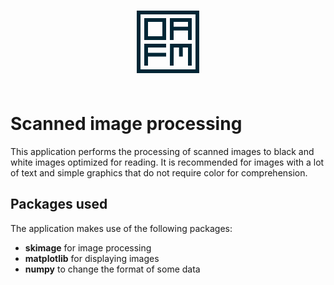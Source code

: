 <p align="center">
  <a href="https://oscarafm.com/">
    <svg xmlns="http://www.w3.org/2000/svg" width="100" height="150" viewBox="0 0 132.292 132.292"><path style="fill:none;stroke:#002635;stroke-width:7.9375;stroke-miterlimit:3.8;stroke-dasharray:none;stroke-opacity:1" d="M3.969 3.969h124.354v124.354H3.969z"/><path style="fill:none;stroke:#002635;stroke-width:7.9375;stroke-miterlimit:3.8;stroke-dasharray:none;stroke-opacity:1" d="M19.844 19.844h38.365v38.365H19.844z"/><path style="fill:none;stroke:#002635;stroke-width:7.9375;stroke-linecap:butt;stroke-linejoin:miter;stroke-miterlimit:4;stroke-dasharray:none;stroke-opacity:1" d="M74.083 62.177V19.844h38.365v42.333M74.083 38.1h38.365m-92.605 78.315V74.082h42.333M19.844 93.398h42.333m11.906 23.019.218-42.334h38.147v42.334m-19.05-42.334.146 23.203"/></svg>
  </a>
</p>

# Scanned image processing

This application performs the processing of scanned images to black and white images optimized for reading. It is recommended for images with a lot of text and simple graphics that do not require color for comprehension. 

## Packages used

The application makes use of the following packages:
- **skimage** for image processing
- **matplotlib** for displaying images
- **numpy** to change the format of some data